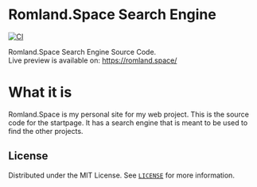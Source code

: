 # Romland.Space Search Engine

[![CI](https://github.com/linusromland/Romland.Space-Page/actions/workflows/main.yml/badge.svg?branch=master)](https://github.com/linusromland/Romland.Space-Page/actions/workflows/main.yml)

Romland.Space Search Engine Source Code. <br>
Live preview is available on: https://romland.space/

# What it is

Romland.Space is my personal site for my web project. This is the source code for the startpage. It has a search engine that is meant to be used to find the other projects.


<!-- LICENSE -->
## License

Distributed under the MIT License. See <a href="https://github.com/linusromland/Romland.Space-SearchEngine/blob/master/LICENSE">`LICENSE`</a> for more information.
